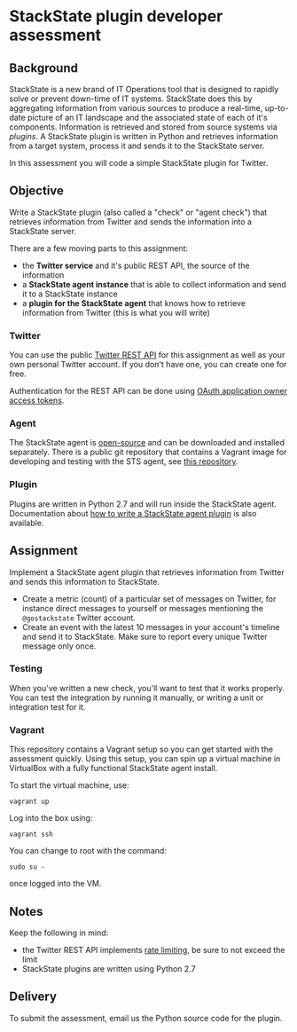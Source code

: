 # StackState plugin developer assessment

## Background

StackState is a new brand of IT Operations tool that is designed to rapidly solve or prevent down-time of IT systems. StackState
does this by aggregating information from various sources to produce a real-time, up-to-date picture of an IT landscape
and the associated state of each of it's components. Information is retrieved and stored from source systems via _plugins_. A
StackState plugin is written in Python and retrieves  information from a target system, process it and sends it to the
StackState server.

In this assessment you will code a simple StackState plugin for Twitter.

## Objective

Write a StackState plugin (also called a "check" or "agent check") that retrieves information from Twitter and sends
the information into a StackState server.

There are a few moving parts to this assignment:

* the **Twitter service** and it's public REST API, the source of the information
* a **StackState agent instance** that is able to collect information and send it to a StackState instance
* a **plugin for the StackState agent** that knows how to retrieve information from Twitter (this is what you will write)

### Twitter

You can use the public [Twitter REST API](https://dev.twitter.com/overview/api) for this assignment as well as your own personal Twitter account. If you don't
have one, you can create one for free.

Authentication for the REST API can be done using [OAuth application owner access tokens](https://dev.twitter.com/oauth/overview/application-owner-access-tokens).

### Agent

The StackState agent is [open-source](https://github.com/StackVista/stackstate-agent) and can be downloaded and installed separately. There is a public git repository that contains a Vagrant image for developing and testing with the STS agent, see [this repository](https://github.com/StackVista/plugin-developer-assessment).

### Plugin

Plugins are written in Python 2.7 and will run inside the StackState agent. Documentation about [how to write a StackState agent plugin](https://docs.stackstate.com/develop/developer-guides/agent_check/how_to_develop_agent_checks) is also available.

## Assignment

Implement a StackState agent plugin that retrieves information from Twitter and sends this information to StackState.

* Create a metric (count) of a particular set of messages on Twitter, for instance direct messages to yourself or messages mentioning the `@gostackstate` Twitter account.
* Create an event with the latest 10 messages in your account's timeline and send it to StackState. Make sure to report every unique Twitter message only once.

### Testing

When you've written a new check, you'll want to test that it works properly. You can test the integration by running it manually, or writing a unit or integration test for it.

### Vagrant

This repository contains a Vagrant setup so you can get started with the assessment quickly. Using this setup, you can spin up a virtual machine in VirtualBox with a fully functional StackState agent install.

To start the virtual machine, use:

```
vagrant up
```

Log into the box using:

```
vagrant ssh
```

You can change to root with the command:

```
sudo su -
```

once logged into the VM.

## Notes

Keep the following in mind:

* the Twitter REST API implements [rate limiting](https://dev.twitter.com/rest/public/rate-limiting), be sure to not exceed the limit
* StackState plugins are written using Python 2.7


## Delivery

To submit the assessment, email us the Python source code for the plugin.
